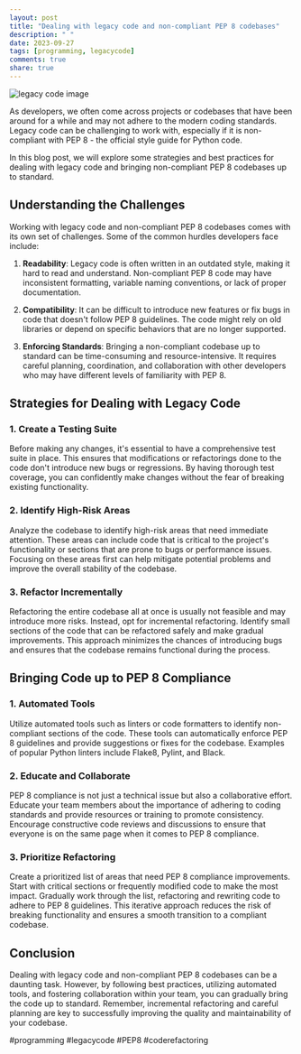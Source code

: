 ```yaml
---
layout: post
title: "Dealing with legacy code and non-compliant PEP 8 codebases"
description: " "
date: 2023-09-27
tags: [programming, legacycode]
comments: true
share: true
---
```


![legacy code image](https://example.com/legacy_code.jpg)

As developers, we often come across projects or codebases that have been around for a while and may not adhere to the modern coding standards. Legacy code can be challenging to work with, especially if it is non-compliant with PEP 8 - the official style guide for Python code.

In this blog post, we will explore some strategies and best practices for dealing with legacy code and bringing non-compliant PEP 8 codebases up to standard.

## Understanding the Challenges

Working with legacy code and non-compliant PEP 8 codebases comes with its own set of challenges. Some of the common hurdles developers face include:

1. **Readability**: Legacy code is often written in an outdated style, making it hard to read and understand. Non-compliant PEP 8 code may have inconsistent formatting, variable naming conventions, or lack of proper documentation.

2. **Compatibility**: It can be difficult to introduce new features or fix bugs in code that doesn't follow PEP 8 guidelines. The code might rely on old libraries or depend on specific behaviors that are no longer supported.

3. **Enforcing Standards**: Bringing a non-compliant codebase up to standard can be time-consuming and resource-intensive. It requires careful planning, coordination, and collaboration with other developers who may have different levels of familiarity with PEP 8.

## Strategies for Dealing with Legacy Code

### 1. **Create a Testing Suite**

Before making any changes, it's essential to have a comprehensive test suite in place. This ensures that modifications or refactorings done to the code don't introduce new bugs or regressions. By having thorough test coverage, you can confidently make changes without the fear of breaking existing functionality.

### 2. **Identify High-Risk Areas**

Analyze the codebase to identify high-risk areas that need immediate attention. These areas can include code that is critical to the project's functionality or sections that are prone to bugs or performance issues. Focusing on these areas first can help mitigate potential problems and improve the overall stability of the codebase.

### 3. **Refactor Incrementally**

Refactoring the entire codebase all at once is usually not feasible and may introduce more risks. Instead, opt for incremental refactoring. Identify small sections of the code that can be refactored safely and make gradual improvements. This approach minimizes the chances of introducing bugs and ensures that the codebase remains functional during the process.

## Bringing Code up to PEP 8 Compliance

### 1. **Automated Tools**

Utilize automated tools such as linters or code formatters to identify non-compliant sections of the code. These tools can automatically enforce PEP 8 guidelines and provide suggestions or fixes for the codebase. Examples of popular Python linters include Flake8, Pylint, and Black.

### 2. **Educate and Collaborate**

PEP 8 compliance is not just a technical issue but also a collaborative effort. Educate your team members about the importance of adhering to coding standards and provide resources or training to promote consistency. Encourage constructive code reviews and discussions to ensure that everyone is on the same page when it comes to PEP 8 compliance.

### 3. **Prioritize Refactoring**

Create a prioritized list of areas that need PEP 8 compliance improvements. Start with critical sections or frequently modified code to make the most impact. Gradually work through the list, refactoring and rewriting code to adhere to PEP 8 guidelines. This iterative approach reduces the risk of breaking functionality and ensures a smooth transition to a compliant codebase.

## Conclusion

Dealing with legacy code and non-compliant PEP 8 codebases can be a daunting task. However, by following best practices, utilizing automated tools, and fostering collaboration within your team, you can gradually bring the code up to standard. Remember, incremental refactoring and careful planning are key to successfully improving the quality and maintainability of your codebase.

#programming #legacycode #PEP8 #coderefactoring